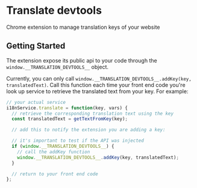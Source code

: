# Translate devtools

Chrome extension to manage translation keys of your website

## Getting Started

The extension expose its public api to your code through the `window.__TRANSLATION_DEVTOOLS__` object.

Currently, you can only call `window.__TRANSLATION_DEVTOOLS__.addKey(key, translatedText)`. Call this function each time your front end code you're look up service to retrieve the translated text from your key. For example:

```javascript
// your actual service
i18nService.translate = function(key, vars) {
  // retrieve the corresponding translation text using the key
  const translatedText = getTextFromKey(key);

  // add this to notify the extension you are adding a key:

  // it's important to test if the API was injected
  if (window.__TRANSLATION_DEVTOOLS__) {
    // call the addKey function
    window.__TRANSLATION_DEVTOOLS__.addKey(key, translatedText);
  }

  // return to your front end code
};
```
